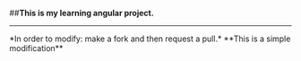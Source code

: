 ##**This is my learning angular project.**
<hr>
*In order to modify: make a fork and then request a pull.*
**This is a simple modification**

